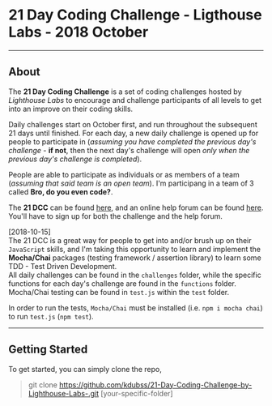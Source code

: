 # 21 Day Coding Challenge - Ligthouse Labs - 2018 October
---
## About
The __21 Day Coding Challenge__ is a set of coding challenges hosted by *Lighthouse Labs* to encourage and challenge participants of all levels to get into an improve on their coding skills.

Daily challenges start on October first, and run throughout the subsequent 21 days until finished.
For each day, a new daily challenge is opened up for people to participate in (*assuming you have completed the previous day's challenge* - __if not__, then the next day's challenge will open *only when the previous day's challenge is completed*).

People are able to participate as individuals or as members of a team (*assuming that said team is an open team*).
I'm participang in a team of 3 called __Bro, do you even code?__.

The __21 DCC__ can be found [here](https://coding-challenge.lighthouselabs.ca/), and an online help forum can be found [here](https://21dayforum.lighthouselabs.ca/).  You'll have to sign up for both the challenge and the help forum.

[2018-10-15]
<br />
The 21 DCC is a great way for people to get into and/or brush up on their ```JavaScript``` skills, and I'm taking this opportunity to learn and implement the __Mocha/Chai__ packages (testing framework / assertion library) to learn some TDD - Test Driven Development.
<br />
All daily challenges can be found in the ```challenges``` folder, while the specific functions for each day's challenge are found in the ```functions``` folder.
Mocha/Chai testing can be found in ```test.js``` within the ```test``` folder.

In order to run the tests, ```Mocha/Chai``` must be installed (i.e. ```npm i mocha chai```) to run ```test.js``` (```npm test```).

---

## Getting Started

To get started, you can simply clone the repo, 
  > git clone https://github.com/kdubss/21-Day-Coding-Challenge-by-Lighthouse-Labs-.git [your-specific-folder]
